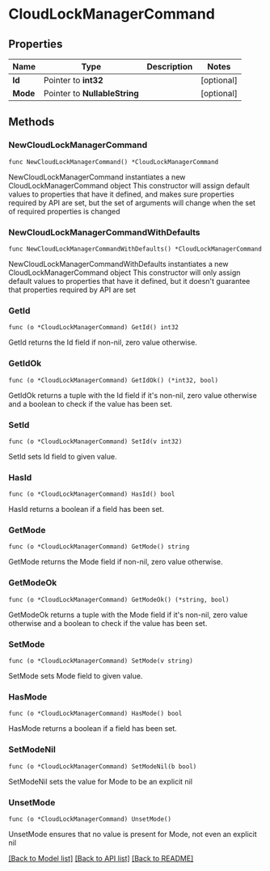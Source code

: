 # CloudLockManagerCommand

## Properties

Name | Type | Description | Notes
------------ | ------------- | ------------- | -------------
**Id** | Pointer to **int32** |  | [optional] 
**Mode** | Pointer to **NullableString** |  | [optional] 

## Methods

### NewCloudLockManagerCommand

`func NewCloudLockManagerCommand() *CloudLockManagerCommand`

NewCloudLockManagerCommand instantiates a new CloudLockManagerCommand object
This constructor will assign default values to properties that have it defined,
and makes sure properties required by API are set, but the set of arguments
will change when the set of required properties is changed

### NewCloudLockManagerCommandWithDefaults

`func NewCloudLockManagerCommandWithDefaults() *CloudLockManagerCommand`

NewCloudLockManagerCommandWithDefaults instantiates a new CloudLockManagerCommand object
This constructor will only assign default values to properties that have it defined,
but it doesn't guarantee that properties required by API are set

### GetId

`func (o *CloudLockManagerCommand) GetId() int32`

GetId returns the Id field if non-nil, zero value otherwise.

### GetIdOk

`func (o *CloudLockManagerCommand) GetIdOk() (*int32, bool)`

GetIdOk returns a tuple with the Id field if it's non-nil, zero value otherwise
and a boolean to check if the value has been set.

### SetId

`func (o *CloudLockManagerCommand) SetId(v int32)`

SetId sets Id field to given value.

### HasId

`func (o *CloudLockManagerCommand) HasId() bool`

HasId returns a boolean if a field has been set.

### GetMode

`func (o *CloudLockManagerCommand) GetMode() string`

GetMode returns the Mode field if non-nil, zero value otherwise.

### GetModeOk

`func (o *CloudLockManagerCommand) GetModeOk() (*string, bool)`

GetModeOk returns a tuple with the Mode field if it's non-nil, zero value otherwise
and a boolean to check if the value has been set.

### SetMode

`func (o *CloudLockManagerCommand) SetMode(v string)`

SetMode sets Mode field to given value.

### HasMode

`func (o *CloudLockManagerCommand) HasMode() bool`

HasMode returns a boolean if a field has been set.

### SetModeNil

`func (o *CloudLockManagerCommand) SetModeNil(b bool)`

 SetModeNil sets the value for Mode to be an explicit nil

### UnsetMode
`func (o *CloudLockManagerCommand) UnsetMode()`

UnsetMode ensures that no value is present for Mode, not even an explicit nil

[[Back to Model list]](../README.md#documentation-for-models) [[Back to API list]](../README.md#documentation-for-api-endpoints) [[Back to README]](../README.md)


